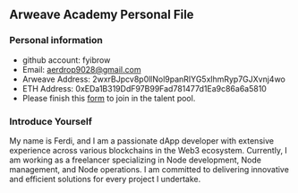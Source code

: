 ## Arweave Academy Personal File

### Personal information

- github account: fyibrow	
- Email: aerdrop9028@gmail.com
- Arweave Address: 2wxrBJpcv8p0llNol9panRIYG5xlhmRyp7GJXvnj4wo
- ETH Address: 0xEDa1B319DdF97B99Fad781477d1Ea9c86a6a5810
- Please finish this [form](https://docs.google.com/forms/d/e/1FAIpQLSfWA5fIIcBgmRppm3jNz5vmf9Mai_QMVil-2pO4r7YKn_Zhtw/viewform?usp=sf_link) to join in the talent pool.

### Introduce Yourself
My name is Ferdi, and I am a passionate dApp developer with extensive experience across various blockchains in the Web3 ecosystem. Currently, I am working as a freelancer specializing in Node development, Node management, and Node operations. I am committed to delivering innovative and efficient solutions for every project I undertake.

